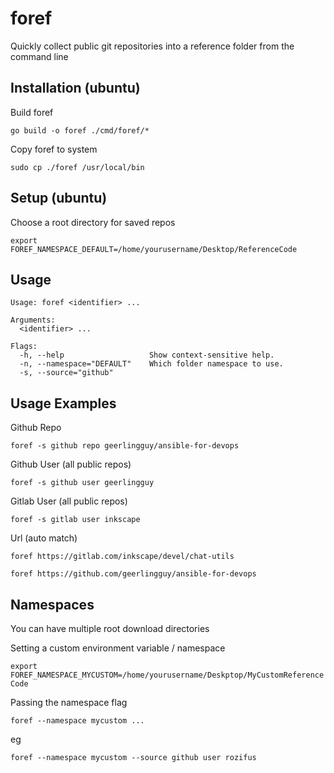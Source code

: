 # foref
Quickly collect public git repositories into a reference folder from the command line

## Installation (ubuntu)
Build foref

`go build -o foref ./cmd/foref/*`

Copy foref to system

`sudo cp ./foref /usr/local/bin`

## Setup (ubuntu)
Choose a root directory for saved repos

`export FOREF_NAMESPACE_DEFAULT=/home/yourusername/Desktop/ReferenceCode`

## Usage

```
Usage: foref <identifier> ...

Arguments:
  <identifier> ...

Flags:
  -h, --help                   Show context-sensitive help.
  -n, --namespace="DEFAULT"    Which folder namespace to use.
  -s, --source="github"
```

## Usage Examples

Github Repo

`foref -s github repo geerlingguy/ansible-for-devops`

Github User (all public repos)

`foref -s github user geerlingguy`

Gitlab User (all public repos)

`foref -s gitlab user inkscape`

Url (auto match)

`foref https://gitlab.com/inkscape/devel/chat-utils`

`foref https://github.com/geerlingguy/ansible-for-devops`

## Namespaces

You can have multiple root download directories

Setting a custom environment variable / namespace

`export FOREF_NAMESPACE_MYCUSTOM=/home/yourusername/Deskptop/MyCustomReferenceCode`

Passing the namespace flag

`foref --namespace mycustom ...`

eg

`foref --namespace mycustom --source github user rozifus`

